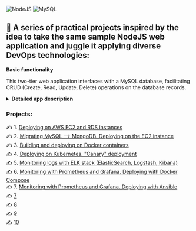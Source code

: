 ![NodeJS](https://img.shields.io/badge/node.js-6DA55F?style=for-the-badge&logo=node.js&logoColor=white)
![MySQL](https://img.shields.io/badge/MySQL-00000F?style=for-the-badge&logo=mysql&logoColor=white)

## 🚀 A series of practical projects inspired by the idea to take the same sample NodeJS web application and juggle it applying diverse DevOps technologies:

**Basic functionality**

This two-tier web application interfaces with a MySQL database, facilitating CRUD (Create, Read, Update, Delete) operations on the database records.

**<details markdown=1><summary markdown="span">Detailed app description</summary>**

## Summary

The app sets up a web server for a supplier management system. It allows viewing, adding, updating, and deleting suppliers. 

#### **Dependencies and Modules**:
   - **express**: The framework that allows us to set up and run a web server.
   - **body-parser**: A tool that lets the server read and understand data sent in requests.
   - **cors**: Ensures the server can communicate with different web addresses or domains.
   - **mustache-express**: A template engine, letting the server display dynamic web pages using the Mustache format.
   - **serve-favicon**: Provides the small icon seen on browser tabs for the website.
   - **Custom Modules**: 
     - `supplier.controller`: Handles the logic for managing suppliers like fetching, adding, or updating their details.
     - `config.js`: Keeps the server's settings for connectind to the MySQL database.

#### **Configuration**:
   - The server starts on a port taken from a setting (like an environment variable) or uses `3000` as a default.

#### **Middleware**:
   - It's equipped to understand data in JSON format or when it's URL-encoded.
   - It can chat with web pages hosted elsewhere, thanks to CORS.
   - Mustache is the chosen format for web pages, with templates stored in a folder named `views`.
   - There's a public storage (`public`) for things like images or stylesheets, accessible by anyone visiting the site.
   - The site's tiny browser tab icon is fetched using `serve-favicon`.

#### **Routes (Webpage Endpoints)**:
   - **Home**: `GET /`: Serves the home page.
   - **Supplier Operations**: 
     - `GET /suppliers/`: Fetches and displays all suppliers.
     - `GET /supplier-add`: Serves a page to add a new supplier.
     - `POST /supplier-add`: Receives data to add a new supplier.
     - `GET /supplier-update/:id`: Serves a page to update details of a supplier using its ID.
     - `POST /supplier-update`: Receives updated data of a supplier.
     - `POST /supplier-remove/:id`: Removes a supplier using its ID.

#### **Starting Up**:
   - The server comes to life, starts listening for visits, and announces its awakening with a log message.

</details>

### Projects:

✍️ 1. [Deploying on AWS EC2 and RDS instances](https://github.com/otam-mato/nodejs_mysql_web_app_terraform) <br>
✍️ 2. [Migrating MySQL --> MongoDB. Deploying on the EC2 instance](https://github.com/otam-mato/nodejs_mongodb_web_app_awscloudformation)<br>
✍️ 3. [Building and deploying on Docker containers]()<br>
✍️ 4. [Deploying on Kubernetes. "Canary" deployment](https://github.com/otam-mato/nodejs_mysql_web_app_kubernetes)<br>
✍️ 5. [Monitoring logs with ELK stack (ElasticSearch, Logstash, Kibana)](https://github.com/otam-mato/nodejs_mysql_web_app_elk)<br>
✍️ 6. [Monitoring with Prometheus and Grafana. Deploying with Docker Compose](https://github.com/otam-mato/nodejs_mysql_web_app_prometheus_grafana)<br>
✍️ 7. [Monitoring with Prometheus and Grafana. Deploying with Ansible](https://github.com/otam-mato/nodejs_mysql_web_app_prometheus_grafana_ansible)<br>
✍️ [7]()<br>
✍️ [8]()<br>
✍️ [9]()<br>
✍️ [10]()<br>
